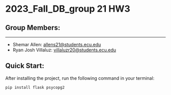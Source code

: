 # 2023_Fall_DB_group 21 HW3

## Group Members:
<hr>

- Shemar Allen: allens21@students.ecu.edu
- Ryan Josh Villaluz: villaluzr20@students.ecu.edu

## Quick Start:
After installing the project, run the following command in your terminal:

```pip install flask psycopg2```

